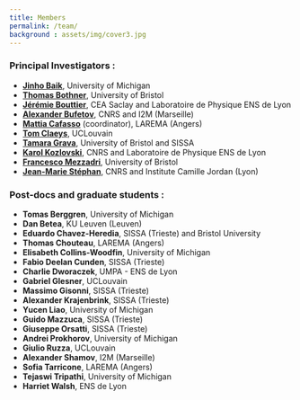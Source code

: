 ```yaml
---
title: Members
permalink: /team/
background : assets/img/cover3.jpg
---
```


### Principal Investigators :
-  **[Jinho Baik](http://www.math.lsa.umich.edu/~baik/Welcome.html)**, University of Michigan
-  **[Thomas Bothner](https://sites.google.com/site/thomasbothner/)**, University of Bristol
-  **[Jérémie Bouttier](https://www.ipht.fr/Pisp/jeremie.bouttier/index_fr.php)**, CEA Saclay and Laboratoire de Physique ENS de Lyon
-  **[Alexander Bufetov](http://www.i2m.univ-amu.fr/user/alexander.bufetov/)**, CNRS and I2M (Marseille)
-  **[Mattia Cafasso](https://sites.google.com/site/mattiacafasso/)** (coordinator), LAREMA (Angers)
-  **[Tom Claeys](https://perso.uclouvain.be/tom.claeys/)**, UCLouvain
-  **[Tamara Grava](https://people.sissa.it/~grava/)**, University of Bristol and SISSA
-  **[Karol Kozlovski](http://www.ens-lyon.fr/PHYSIQUE/presentation/annuaire/kozlowski-karol)**, CNRS and Laboratoire de Physique ENS de Lyon
-  **[Francesco Mezzadri](https://research-information.bris.ac.uk/en/persons/francesco-mezzadri)**, University of Bristol
-  **[Jean-Marie Stéphan](http://math.univ-lyon1.fr/~stephan/index.html)**, CNRS and Institute Camille Jordan (Lyon)

### Post-docs and graduate students :
- **Tomas Berggren**, University of Michigan
- **Dan Betea**, KU Leuven (Leuven)
- **Eduardo Chavez-Heredia**, SISSA (Trieste) and Bristol University
- **Thomas Chouteau**, LAREMA (Angers)
- **Elisabeth Collins-Woodfin**, University of Michigan
- **Fabio Deelan Cunden**, SISSA (Trieste)
- **Charlie Dworaczek**, UMPA - ENS de Lyon
- **Gabriel Glesner**, UCLouvain 
- **Massimo Gisonni**, SISSA (Trieste)
- **Alexander Krajenbrink**, SISSA (Trieste)
- **Yucen Liao**, University of Michigan
- **Guido Mazzuca**, SISSA (Trieste)
- **Giuseppe Orsatti**, SISSA (Trieste)
- **Andrei Prokhorov**, University of Michigan
- **Giulio Ruzza**, UCLouvain
- **Alexander Shamov**,  I2M (Marseille)
- **Sofia Tarricone**, LAREMA (Angers)
- **Tejaswi Tripathi**, University of Michigan
- **Harriet Walsh**, ENS de Lyon